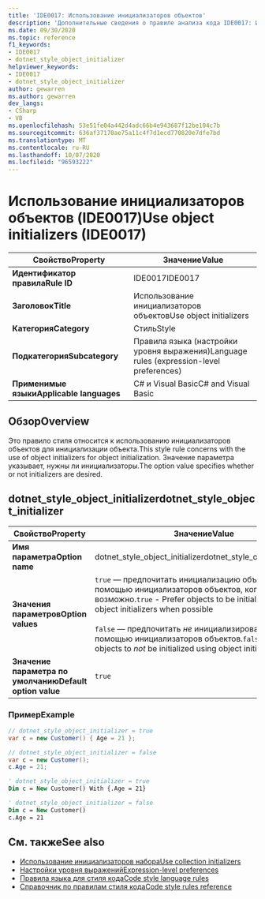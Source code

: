 ```yaml
---
title: 'IDE0017: Использование инициализаторов объектов'
description: 'Дополнительные сведения о правиле анализа кода IDE0017: Использование инициализаторов объектов'
ms.date: 09/30/2020
ms.topic: reference
f1_keywords:
- IDE0017
- dotnet_style_object_initializer
helpviewer_keywords:
- IDE0017
- dotnet_style_object_initializer
author: gewarren
ms.author: gewarren
dev_langs:
- CSharp
- VB
ms.openlocfilehash: 53e51fe04a442d4adc66b4e943687f12be104c7b
ms.sourcegitcommit: 636af37170ae75a11c4f7d1ecd770820e7dfe7bd
ms.translationtype: MT
ms.contentlocale: ru-RU
ms.lasthandoff: 10/07/2020
ms.locfileid: "96593222"
---
```

# <a name="use-object-initializers-ide0017"></a><span data-ttu-id="f4b90-103">Использование инициализаторов объектов (IDE0017)</span><span class="sxs-lookup"><span data-stu-id="f4b90-103">Use object initializers (IDE0017)</span></span>

|<span data-ttu-id="f4b90-104">Свойство</span><span class="sxs-lookup"><span data-stu-id="f4b90-104">Property</span></span>|<span data-ttu-id="f4b90-105">Значение</span><span class="sxs-lookup"><span data-stu-id="f4b90-105">Value</span></span>|
|-|-|
| <span data-ttu-id="f4b90-106">**Идентификатор правила**</span><span class="sxs-lookup"><span data-stu-id="f4b90-106">**Rule ID**</span></span> | <span data-ttu-id="f4b90-107">IDE0017</span><span class="sxs-lookup"><span data-stu-id="f4b90-107">IDE0017</span></span> |
| <span data-ttu-id="f4b90-108">**Заголовок**</span><span class="sxs-lookup"><span data-stu-id="f4b90-108">**Title**</span></span> | <span data-ttu-id="f4b90-109">Использование инициализаторов объектов</span><span class="sxs-lookup"><span data-stu-id="f4b90-109">Use object initializers</span></span> |
| <span data-ttu-id="f4b90-110">**Категория**</span><span class="sxs-lookup"><span data-stu-id="f4b90-110">**Category**</span></span> | <span data-ttu-id="f4b90-111">Стиль</span><span class="sxs-lookup"><span data-stu-id="f4b90-111">Style</span></span> |
| <span data-ttu-id="f4b90-112">**Подкатегория**</span><span class="sxs-lookup"><span data-stu-id="f4b90-112">**Subcategory**</span></span> | <span data-ttu-id="f4b90-113">Правила языка (настройки уровня выражения)</span><span class="sxs-lookup"><span data-stu-id="f4b90-113">Language rules (expression-level preferences)</span></span> |
| <span data-ttu-id="f4b90-114">**Применимые языки**</span><span class="sxs-lookup"><span data-stu-id="f4b90-114">**Applicable languages**</span></span> | <span data-ttu-id="f4b90-115">C# и Visual Basic</span><span class="sxs-lookup"><span data-stu-id="f4b90-115">C# and Visual Basic</span></span> |

## <a name="overview"></a><span data-ttu-id="f4b90-116">Обзор</span><span class="sxs-lookup"><span data-stu-id="f4b90-116">Overview</span></span>

<span data-ttu-id="f4b90-117">Это правило стиля относится к использованию инициализаторов объектов для инициализации объекта.</span><span class="sxs-lookup"><span data-stu-id="f4b90-117">This style rule concerns with the use of object initializers for object initialization.</span></span> <span data-ttu-id="f4b90-118">Значение параметра указывает, нужны ли инициализаторы.</span><span class="sxs-lookup"><span data-stu-id="f4b90-118">The option value specifies whether or not initializers are desired.</span></span>

## <a name="dotnet_style_object_initializer"></a><span data-ttu-id="f4b90-119">dotnet_style_object_initializer</span><span class="sxs-lookup"><span data-stu-id="f4b90-119">dotnet_style_object_initializer</span></span>

|<span data-ttu-id="f4b90-120">Свойство</span><span class="sxs-lookup"><span data-stu-id="f4b90-120">Property</span></span>|<span data-ttu-id="f4b90-121">Значение</span><span class="sxs-lookup"><span data-stu-id="f4b90-121">Value</span></span>|
|-|-|
| <span data-ttu-id="f4b90-122">**Имя параметра**</span><span class="sxs-lookup"><span data-stu-id="f4b90-122">**Option name**</span></span> | <span data-ttu-id="f4b90-123">dotnet_style_object_initializer</span><span class="sxs-lookup"><span data-stu-id="f4b90-123">dotnet_style_object_initializer</span></span>
| <span data-ttu-id="f4b90-124">**Значения параметров**</span><span class="sxs-lookup"><span data-stu-id="f4b90-124">**Option values**</span></span> | <span data-ttu-id="f4b90-125">`true` — предпочитать инициализацию объектов с помощью инициализаторов объектов, когда это возможно.</span><span class="sxs-lookup"><span data-stu-id="f4b90-125">`true` - Prefer objects to be initialized using object initializers when possible</span></span><br /><br /><span data-ttu-id="f4b90-126">`false` — предпочитать *не* инициализировать объекты с помощью инициализаторов объектов.</span><span class="sxs-lookup"><span data-stu-id="f4b90-126">`false` - Prefer objects to *not* be initialized using object initializers</span></span> |
| <span data-ttu-id="f4b90-127">**Значение параметра по умолчанию**</span><span class="sxs-lookup"><span data-stu-id="f4b90-127">**Default option value**</span></span> | `true` |

### <a name="example"></a><span data-ttu-id="f4b90-128">Пример</span><span class="sxs-lookup"><span data-stu-id="f4b90-128">Example</span></span>

```csharp
// dotnet_style_object_initializer = true
var c = new Customer() { Age = 21 };

// dotnet_style_object_initializer = false
var c = new Customer();
c.Age = 21;
```

```vb
' dotnet_style_object_initializer = true
Dim c = New Customer() With {.Age = 21}

' dotnet_style_object_initializer = false
Dim c = New Customer()
c.Age = 21
```

## <a name="see-also"></a><span data-ttu-id="f4b90-129">См. также</span><span class="sxs-lookup"><span data-stu-id="f4b90-129">See also</span></span>

- [<span data-ttu-id="f4b90-130">Использование инициализаторов набора</span><span class="sxs-lookup"><span data-stu-id="f4b90-130">Use collection initializers</span></span>](ide0028.md)
- [<span data-ttu-id="f4b90-131">Настройки уровня выражений</span><span class="sxs-lookup"><span data-stu-id="f4b90-131">Expression-level preferences</span></span>](expression-level-preferences.md)
- [<span data-ttu-id="f4b90-132">Правила языка для стиля кода</span><span class="sxs-lookup"><span data-stu-id="f4b90-132">Code style language rules</span></span>](language-rules.md)
- [<span data-ttu-id="f4b90-133">Справочник по правилам стиля кода</span><span class="sxs-lookup"><span data-stu-id="f4b90-133">Code style rules reference</span></span>](index.md)
